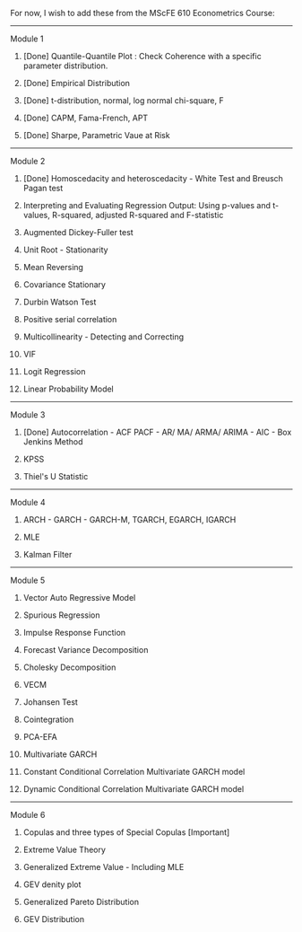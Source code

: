 For now, I wish to add these from the MScFE 610 Econometrics Course:
______________________________________________________________

Module 1

1) [Done] Quantile-Quantile Plot : Check Coherence with a specific parameter distribution.

2) [Done] Empirical Distribution

3) [Done] t-distribution, normal, log normal chi-square, F 

4) [Done] CAPM, Fama-French, APT

5) [Done] Sharpe, Parametric Vaue at Risk

______________________________________________________________

Module 2

1) [Done] Homoscedacity and heteroscedacity - White Test and Breusch Pagan test

2) Interpreting and Evaluating Regression Output:
Using p-values and t-values, R-squared, adjusted R-squared and F-statistic

3) Augmented Dickey-Fuller test

4) Unit Root - Stationarity

5) Mean Reversing

6) Covariance Stationary

7) Durbin Watson Test

8) Positive serial correlation

9) Multicollinearity - Detecting and Correcting

10) VIF

11) Logit Regression

12) Linear Probability Model

___________________________________________________________

Module 3

1) [Done] Autocorrelation - ACF PACF - AR/ MA/ ARMA/ ARIMA - AIC - Box Jenkins Method

2) KPSS

3) Thiel's U Statistic

____________________________________________________________

Module 4

1) ARCH - GARCH - GARCH-M, TGARCH, EGARCH, IGARCH

2) MLE

3) Kalman Filter

____________________________________________________________

Module 5

1) Vector Auto Regressive Model

2) Spurious Regression

3) Impulse Response Function

4) Forecast Variance Decomposition

5) Cholesky Decomposition

6) VECM

7) Johansen Test

8) Cointegration

9) PCA-EFA

10) Multivariate GARCH

11) Constant Conditional Correlation Multivariate GARCH model

12) Dynamic Conditional Correlation Multivariate GARCH model

____________________________________________________________

Module 6

1) Copulas and three types of Special Copulas [Important]

2) Extreme Value Theory

3) Generalized Extreme Value - Including MLE

4) GEV denity plot

5) Generalized Pareto Distribution

6) GEV Distribution